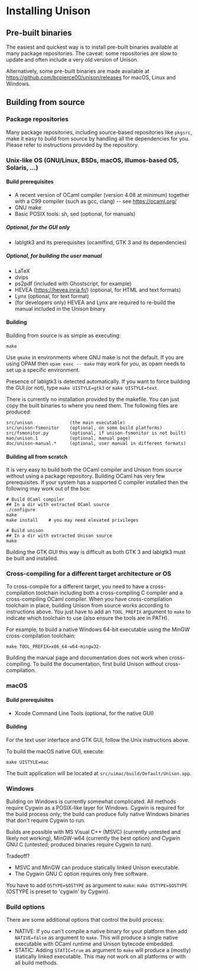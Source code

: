 # Installing Unison

## Pre-built binaries

The easiest and quickest way is to install pre-built binaries available at many
package repositories. The caveat: some repositories are slow to update and
often include a very old version of Unison.

Alternatively, some pre-built binaries are made available at
https://github.com/bcpierce00/unison/releases for macOS, Linux and Windows.


## Building from source

### Package repositories

Many package repositories, including source-based repositories like `pkgsrc`,
make it easy to build from source by handling all the dependencies for you.
Please refer to instructions provided by the repository.


### Unix-like OS (GNU/Linux, BSDs, macOS, illumos-based OS, Solaris, ...)

#### Build prerequisites

- A recent version of OCaml compiler (version 4.08 at minimum) together with a
  C99 compiler (such as gcc, clang) -- see https://ocaml.org/
- GNU make
- Basic POSIX tools: sh, sed (optional, for manuals)

##### Optional, for the GUI only

- lablgtk3 and its prerequisites (ocamlfind, GTK 3 and its dependencies)

##### Optional, for building the user manual

- LaTeX
- dvips
- ps2pdf (included with Ghostscript, for example)
- HEVEA (https://hevea.inria.fr/) (optional, for HTML and text formats)
- Lynx (optional, for text format)
- (for developers only) HEVEA and Lynx are required to re-build the manual
  included in the Unison binary

#### Building

Building from source is as simple as executing:
```
make
```

Use `gmake` in environments where GNU make is not the default. If you are
using OPAM then `opam exec -- make` may work for you, as opam needs to set up
a specific environment.

Presence of lablgtk3 is detected automatically. If you want to force building
the GUI (or not), type `make UISTYLE=gtk3` or `make UISTYLE=text`.

There is currently no installation provided by the makefile. You can just copy
the built binaries to where you need them. The following files are produced:
```
src/unison              (the main executable)
src/unison-fsmonitor    (optional, on some build platforms)
src/fsmonitor.py        (optional, if unison-fsmonitor is not built)
man/unison.1            (optional, manual page)
doc/unison-manual.*     (optional, user manual in different formats)
```

#### Building all from scratch

It is very easy to build both the OCaml compiler and Unison from source without
using a package repository. Building OCaml has very few prerequisites. If your
system has a supported C compiler installed then the following may work out of
the box:

```
# Build OCaml compiler
## In a dir with extracted OCaml source
./configure
make
make install    # you may need elevated privileges

# Build unison
## In a dir with extracted Unison source
make
```

Building the GTK GUI this way is difficult as both GTK 3 and lablgtk3 must be
built and installed.

### Cross-compiling for a different target architecture or OS

To cross-compile for a different target, you need to have a cross-compilation
toolchain including both a cross-compiling C compiler and a cross-compiling
OCaml compiler. When you have cross-compilation toolchain in place, building
Unison from source works according to instructions above. You just have to add
an `TOOL_PREFIX` argument to `make` to indicate which toolchain to use (also
ensure the tools are in PATH).

For example, to build a native Windows 64-bit executable using the MinGW
cross-compilation toolchain:
```
make TOOL_PREFIX=x86_64-w64-mingw32-
```

Building the manual page and documentation does not work when cross-compiling.
To build the documentation, first build Unison without cross-compilation.


### macOS

#### Build prerequisites

- Xcode Command Line Tools (optional, for the native GUI)

#### Building

For the text user interface and GTK GUI, follow the Unix instructions above.

To build the macOS native GUI, execute:
```
make UISTYLE=mac
```

The built application will be located at `src/uimac/build/Default/Unison.app`.


### Windows

Building on Windows is currently somewhat complicated. All methods require
Cygwin as a POSIX-like layer for Windows. Cygwin is required for the build
process only; the build can produce fully native Windows binaries that don't
require Cygwin to run.

Builds are possible with MS Visual C++ (MSVC) (currently untested and likely
not working), MinGW-w64 (currently the best option) and Cygwin GNU C (untested;
produced binaries require Cygwin to run).

Tradeoff?

- MSVC and MinGW can produce statically linked Unison executable.
- The Cygwin GNU C option requires only free software.

You have to add `OSTYPE=$OSTYPE` as argument to `make`: `make OSTYPE=$OSTYPE`
(OSTYPE is preset to 'cygwin' by Cygwin).


### Build options

There are some additional options that control the build process:

- NATIVE: If you can't compile a native binary for your platform then add
  `NATIVE=false` as argument to `make`. This will produce a single native
  executable with OCaml runtime and Unison bytecode embedded.
- STATIC: Adding `STATIC=true` as argument to `make` will produce a (mostly)
  statically linked executable. This may not work on all platforms or with all
  build methods.
